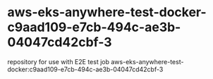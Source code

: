 # aws-eks-anywhere-test-docker-c9aad109-e7cb-494c-ae3b-04047cd42cbf-3
repository for use with E2E test job aws-eks-anywhere-test-docker:c9aad109-e7cb-494c-ae3b-04047cd42cbf-3
